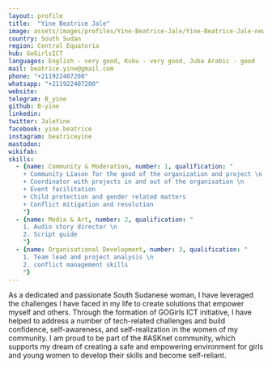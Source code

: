 ```yaml
---
layout: profile
title:  "Yine Beatrice Jale"
image: assets/images/profiles/Yine-Beatrice-Jale/Yine-Beatrice-Jale-new.jpg
country: South Sudan
region: Central Equatoria
hub: GoGirlsICT
languages: English - very good, Kuku - very good, Juba Arabic - good
mail: beatrice.yine@gmail.com
phone: "+211922407200"
whatsapp: "+211922407200"
website: 
telegram: B_yine
github: B-yine
linkedin: 
twitter: JaleYine
facebook: yine.beatrice
instagram: beatriceyine
mastodon: 
wikifab:
skills:
  - {name: Community & Moderation, number: 1, qualification: "
    + Community Liason for the good of the organization and project \n
    + Coordinator with projects in and out of the organisation \n
    + Event facilitation
    + Child protection and gender related matters
    + Conflict mitigation and resolution
    "}
  - {name: Media & Art, number: 2, qualification: "
    1. Audio story director \n
    2. Script guide
    "}
  - {name: Organisational Development, number: 3, qualification: "
    1. Team lead and project analysis \n
    2. conflict management skills
    "}
---
```

As a dedicated and passionate South Sudanese woman, I have leveraged the challenges I have faced in my life to create solutions that empower myself and others. Through the formation of GOGirls ICT initiative, I have helped to address a number of tech-related challenges and build confidence, self-awareness, and self-realization in the women of my community. I am proud to be part of the #ASKnet community, which supports my dream of creating a safe and empowering environment for girls and young women to develop their skills and become self-reliant.